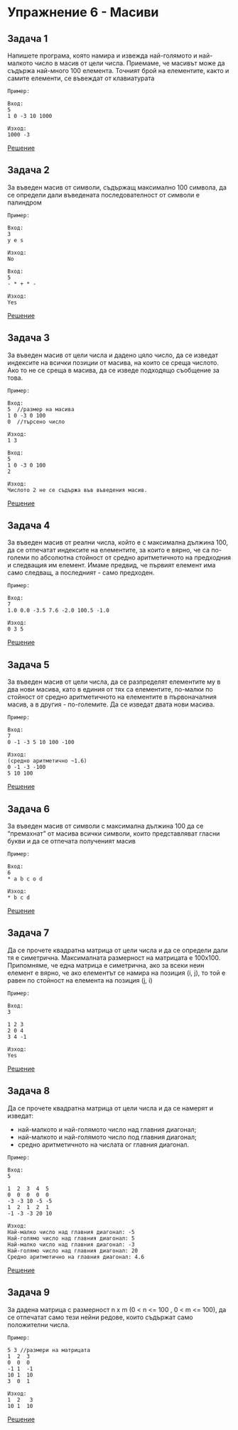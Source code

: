 # Упражнение 6 - Масиви

## Задача 1

Напишете програма, която намира и извежда най-голямото и най-малкото число в масив от
цели числа. Приемаме, че масивът може да съдържа най-много 100 елемента. Точният брой
на елементите, както и самите елементи, се въвеждат от клавиатурата

`Пример:`

    Вход:
    5
    1 0 -3 10 1000
    
    Изход:
    1000 -3

[Решение](Task1.cpp)

## Задача 2

За въведен масив от символи, съдържащ максимално 100 символа, да се определи дали
въведената последователност от символи е палиндром

`Пример:`

    Вход:
    3
    y e s
    
    Изход:
    No
    
    Вход:
    5
    - * + * -
    
    Изход:
    Yes

[Решение](Task2.cpp)

## Задача 3

За въведен масив от цели числа и дадено цяло число, да се изведат индексите на всички позиции от масива, на които се среща числото. Ако то не се среща в масива, да се изведе подходящо съобщение за това.

`Пример:`

    Вход:
    5  //размер на масива
    1 0 -3 0 100
    0  //търсено число
    
    Изход:
    1 3
    
    Вход:
    5
    1 0 -3 0 100
    2
    
    Изход:
    Числото 2 не се съдържа във въведения масив.

[Решение](Task3.cpp)

## Задача 4

За въведен масив от реални числа, който е с максимална дължина 100, да се отпечатат
индексите на елементите, за които е вярно, че са по-големи по абсолютна стойност от средно
аритметичното на предходния и следващия им елемент. Имаме предвид, че първият елемент
има само следващ, а последният - само предходен.

`Пример:`

    Вход:
    7
    1.0 0.0 -3.5 7.6 -2.0 100.5 -1.0
    
    Изход:
    0 3 5  

[Решение](Task4.cpp)

## Задача 5

За въведен масив от цели числа, да се разпределят елементите му в два нови масива, като в единия от тях са елементите, по-малки по стойност от средно аритметичното на елементите в първоначалния масив, а в другия - по-големите. Да се изведат двата нови масива.

`Пример:`

    Вход:
    7
    0 -1 -3 5 10 100 -100
    
    Изход:
    (средно аритметично ~1.6)
    0 -1 -3 -100
    5 10 100

[Решение](Task5.cpp)
    
## Задача 6

За въведен масив от символи с максимална дължина 100 да се “премахнат” от масива
всички символи, които представляват гласни букви и да се отпечата полученият масив

`Пример:`

    Вход:
    6
    * a b c o d
    
    Изход:
    * b c d

[Решение](Task6.cpp)

## Задача 7

Да се прочете квадратна матрица от цели числа и да се определи дали тя е симетрична.
Максималната размерност на матрицата е 100х100. Припомняме, че една матрица е
симетрична, ако за всеки неин елемент е вярно, че ако елементът се намира на позиция (i, j), 
то той е равен по стойност на елемента на позиция (j, i)

`Пример:`

    Вход:
    3
    
    1 2 3
    2 0 4
    3 4 -1
    
    Изход:
    Yes

[Решение](Task7.cpp)

## Задача 8

Да се прочете квадратна матрица от цели числа и да се намерят и изведат:
- най-малкото и най-голямото число над главния диагонал;
- най-малкото и най-голямото число под главния диагонал;
- средно аритметичното на числата ог главния диагонал.

`Пример:`

    Вход:
    5
    
    1  2  3  4  5
    0  0  0  0  0
    -3 -3 10 -5 -5
    1  2  1  2  1
    -1 -3 -3 20 10
    
    Изход:
    Най-малко число над главния диагонал: -5
    Най-голямо число над главния диагонал: 5
    Най-малко число над главния диагонал: -3
    Най-голямо число над главния диагонал: 20
    Средно аритметично на главния диагонал: 4.6

[Решение](Task8.cpp)

## Задача 9

За дадена матрица с размерност n x m (0 < n <= 100 , 0 < m <= 100), да се отпечатат само тези нейни редове, които съдържат само положителни числа.

`Пример:`
    
    5 3 //размери на матрицата
    1  2  3
    0  0  0
    -1 1  -1
    10 1  10
    3  0  1 
    
    Изход:
    1  2   3
    10 1  10

[Решение](Task9.cpp)
